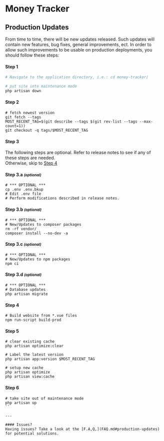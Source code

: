 # Money Tracker
## Production Updates

From time to time, there will be new updates released. Such updates will contain new features, bug fixes, general improvements, ect. In order to allow such improvements to be usable on production deployments, you should follow these steps:

#### Step 1
```bash
# Navigate to the application directory, i.e.: cd money-tracker/

# put site into maintenance mode
php artisan down
```

#### Step 2
```
# fetch newest version
git fetch --tags
MOST_RECENT_TAG=$(git describe --tags $(git rev-list --tags --max-count=1))
git checkout -q tags/$MOST_RECENT_TAG
```

#### Step 3
The following steps are optional. Refer to release notes to see if any of these steps are needed.  
Otherwise, skip to [Step 4](#step-4)

#### Step 3.a <small>_(optional)_</small>
```
# *** OPTIONAL ***
cp .env .env.bkup
# Edit .env file
# Perform modifications described in release notes.
```

#### Step 3.b <small>_(optional)_</small>
```
# *** OPTIONAL ***
# New/Updates to composer packages
rm -rf vendor/
composer install --no-dev -a
```

#### Step 3.c <small>_(optional)_</small>
```
# *** OPTIONAL ***
# New/Updates to npm packages
npm ci
```

#### Step 3.d <small>_(optional)_</small>
```
# *** OPTIONAL ***
# Database updates
php artisan migrate
```

#### Step 4
```
# Build website from *.vue files
npm run-script build-prod
```

#### Step 5
```
# clear existing cache
php artisan optimize:clear

# Label the latest version
php artisan app:version $MOST_RECENT_TAG

# setup new cache
php artisan optimize
php artisan view:cache
```

#### Step 6
```
# take site out of maintenance mode
php artisan up
``

---

#### Issues?
Having issues? Take a look at the [F.A,Q,](FAQ.md#production-updates) for potential solutions.